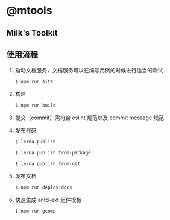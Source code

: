 # @mtools

## Milk's Toolkit

## 使用流程

1. 启动文档服务，文档服务可以在编写用例的时候进行适当的测试

   ```bash
   $ npm run site
   ```

2. 构建

   ```bash
   $ npm run build
   ```

3. 提交（commit）需符合 eslint 规范以及 commit message 规范
4. 发布代码

   ```bash
   $ lerna publish

   $ lerna publish from-package

   $ lerna publish from-git
   ```

5. 发布文档

   ```bash
   $ npm run deploy:docs
   ```

6. 快速生成 antd-ext 组件模板
   ```bash
   $ npm run gcomp
   ```
